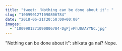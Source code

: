 ```yaml
---
title: "tweet: 'Nothing can be done about it': "
slug: "1009901271090806784"
date: "2018-06-21T20:50:00+00:00"
images:
  - "1009901271090806784-DgPjvPhU0AAYYNC.jpg"
---
```

"Nothing can be done about it": shikata ga nai? Nope. 